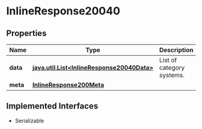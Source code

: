 

# InlineResponse20040


## Properties

Name | Type | Description | Notes
------------ | ------------- | ------------- | -------------
**data** | [**java.util.List&lt;InlineResponse20040Data&gt;**](InlineResponse20040Data.md) | List of category systems. |  [optional]
**meta** | [**InlineResponse200Meta**](InlineResponse200Meta.md) |  |  [optional]


## Implemented Interfaces

* Serializable


